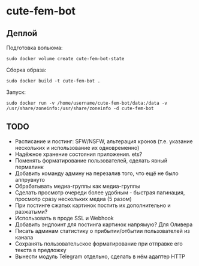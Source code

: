 # cute-fem-bot

## Деплой

Подготовка вольюма:

```shell
sudo docker volume create cute-fem-bot-state
```

Сборка образа:

```shell
sudo docker build -t cute-fem-bot .
```

Запуск:

```shell
sudo docker run -v /home/username/cute-fem-bot/data:/data -v /usr/share/zoneinfo:/usr/share/zoneinfo -d cute-fem-bot
```


## TODO

- Расписание и постинг: SFW/NSFW, альтерация кронов (т.е. указание нескольких и использование их одновременно)
- Надёжное хранение состояния приложения. ets?
- Поменять форматирование пользователей, сделать явный пермалинк
- Добавить команду админу на перезалив того, что ещё не было аппрувнуто
- Обрабатывать медиа-группы как медиа-группы
- Сделать просмотр очереди более удобным - быстрая пагинация, просмотр сразу нескольких медиа (5 разом)
- При постинге сжатых картинок постить их дополнительно и разжатыми?
- Использовать в проде SSL и Webhook
- Добавить эндпоинт для постинга картинок напрямую? Для Оливера
- Писать админам статистику о прибытии/отбытии пользователей из канала
- Сохранять пользовательское форматирование при отправке его текста в предложку
- Вынести модуль Telegram отдельно, сделать в нём адаптер HTTP
